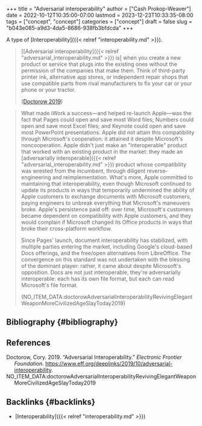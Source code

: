 +++
title = "Adversarial interoperability"
author = ["Cash Prokop-Weaver"]
date = 2022-10-12T10:35:00-07:00
lastmod = 2023-12-23T10:33:35-08:00
tags = ["concept", "concept"]
categories = ["concept"]
draft = false
slug = "b043e085-a9d3-4da5-8686-938fb3bfdcda"
+++

A type of [Interoperability]({{< relref "interoperability.md" >}}).

> [[Adversarial interoperability]({{< relref "adversarial_interoperability.md" >}}) is] when you create a new product or service that plugs into the existing ones without the permission of the companies that make them. Think of third-party printer ink, alternative app stores, or independent repair shops that use compatible parts from rival manufacturers to fix your car or your phone or your tractor.
>
> (<a href="#citeproc_bib_item_1">Doctorow 2019</a>)

<!--quoteend-->

> What made iWork a success—and helped re-launch Apple—was the fact that Pages could open and save most Word files; Numbers could open and save most Excel files; and Keynote could open and save most PowerPoint presentations. Apple did not attain this compatibility through Microsoft's cooperation: it attained it despite Microsoft's noncooperation. Apple didn't just make an "interoperable" product that worked with an existing product in the market: they made an [adversarially interoperable]({{< relref "adversarial_interoperability.md" >}}) product whose compatibility was wrested from the incumbent, through diligent reverse-engineering and reimplementation. What's more, Apple committed to maintaining that interoperability, even though Microsoft continued to update its products in ways that temporarily undermined the ability of Apple customers to exchange documents with Microsoft customers, paying engineers to unbreak everything that Microsoft's maneuvers broke. Apple's persistence paid off: over time, Microsoft's customers became dependent on compatibility with Apple customers, and they would complain if Microsoft changed its Office products in ways that broke their cross-platform workflow.
>
> Since Pages' launch, document interoperability has stabilized, with multiple parties entering the market, including Google's cloud-based Docs offerings, and the free/open alternatives from LibreOffice. The convergence on this standard was not undertaken with the blessing of the dominant player: rather, it came about despite Microsoft's opposition. Docs are not just interoperable, they're adversarially interoperable: each has its own file format, but each can read Microsoft's file format.
>
> (NO_ITEM_DATA:doctorowAdversarialInteroperabilityRevivingElegantWeaponMoreCivilizedAgeSlayToday2019)


## Bibliography {#bibliography}

## References

<style>.csl-entry{text-indent: -1.5em; margin-left: 1.5em;}</style><div class="csl-bib-body">
  <div class="csl-entry"><a id="citeproc_bib_item_1"></a>Doctorow, Cory. 2019. “Adversarial Interoperability.” <i>Electronic Frontier Foundation</i>. <a href="https://www.eff.org/deeplinks/2019/10/adversarial-interoperability">https://www.eff.org/deeplinks/2019/10/adversarial-interoperability</a>.</div>
  <div class="csl-entry">NO_ITEM_DATA:doctorowAdversarialInteroperabilityRevivingElegantWeaponMoreCivilizedAgeSlayToday2019</div>
</div>



## Backlinks {#backlinks}

-   [Interoperability]({{< relref "interoperability.md" >}})
